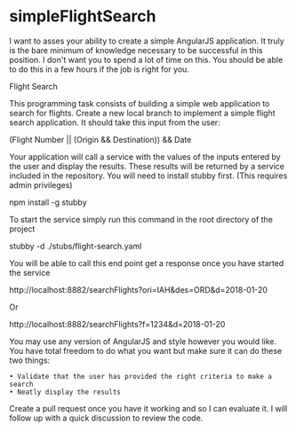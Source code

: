 # simpleFlightSearch
I want to asses your ability to create a simple AngularJS application. It truly is the bare minimum of knowledge necessary to be successful in this position. I don't  want you to spend a lot of time on this. You should be able to do this in a few hours if the job is right for you.

Flight Search

This programming task consists of building a simple web application to search for flights. Create a new local branch to implement  a simple flight search application. It should take this input from the user:

(Flight Number ||  (Origin && Destination)) && Date

Your  application will call a service with the values of the inputs entered by the user and display the results.  These results will be returned by a service included in the repository. You will need to install stubby first. (This requires admin privileges) 

npm install -g  stubby

To start the service simply run this command in the root directory of the project

stubby -d ./stubs/flight-search.yaml

You will be able to call this end point get a response once you have started the service

http://localhost:8882/searchFlights?ori=IAH&des=ORD&d=2018-01-20

Or 

http://localhost:8882/searchFlights?f=1234&d=2018-01-20

You may use any version of AngularJS and style however you would like. You have total freedom to do what you want but make sure it can do these two things:

	• Validate that the user has provided the right criteria to make a search 
	• Neatly display the results

Create a pull request once you have it working  and so I can evaluate it. I will follow up with a quick discussion to review the code.

